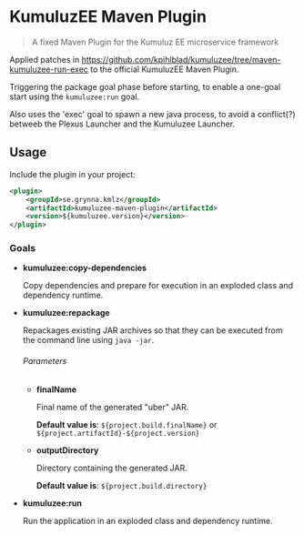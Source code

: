 # KumuluzEE Maven Plugin

> A fixed Maven Plugin for the Kumuluz EE microservice framework

Applied patches in https://github.com/kpihlblad/kumuluzee/tree/maven-kumuluzee-run-exec to the official KumuluzEE Maven Plugin.

Triggering the package goal phase before starting, to enable a one-goal start using the `kumuluzee:run` goal.

Also uses the 'exec' goal to spawn a new java process,
to avoid a conflict(?) betweeb the Plexus Launcher and the Kumuluzee Launcher.



## Usage

Include the plugin in your project:

```xml
<plugin>
    <groupId>se.grynna.kmlz</groupId>
    <artifactId>kumuluzee-maven-plugin</artifactId>
    <version>${kumuluzee.version}</version>
</plugin>
```

### Goals

* __kumuluzee:copy-dependencies__
    
    Copy dependencies and prepare for execution in an exploded class and dependency runtime.


* __kumuluzee:repackage__

    Repackages existing JAR archives so that they can be executed from the command line using `java -jar`.
    
    ###### Parameters
    
    * __finalName__
    
        Final name of the generated "uber" JAR.
        
        __Default value is__: `${project.build.finalName}` or `${project.artifactId}-${project.version}`
        
    * __outputDirectory__
    
        Directory containing the generated JAR.
        
        __Default value is__: `${project.build.directory}`
    
* __kumuluzee:run__

    Run the application in an exploded class and dependency runtime.
